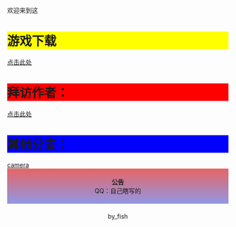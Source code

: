 <html lang="zh-CN">
  <head>
  </head>
  <body style="margin: 0;">
    	  <p>欢迎来到这</p>
    <h1 style = "background:yellow;">游戏下载</h1>
    <a href="game.html">点击此处</a>
    <h1 style = "background:red;">拜访作者：</h1>
    <a href="https://space.bilibili.com/1660860592">点击此处</a>
    <h1 style = "background:blue;">其他分支：</h1>
    <a href="1.html">camera</a>
    <p style="    text-align: center;
        margin: auto;
        padding: 20px;
        border: 2px;
        background-image: linear-gradient(#e66465, #9198e5);" ><b>公告</b>
        <br>QQ：自己瞎写的
    </p>
    <p style="    text-align: center;
    margin: auto;
    padding: 20px;
    border: 2px;">by_fish</p>
  </body>
</html>

